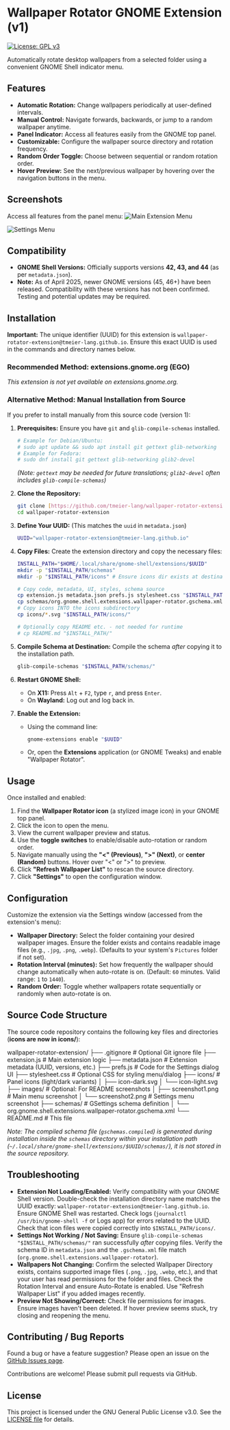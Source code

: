 # Wallpaper Rotator GNOME Extension (v1)

[![License: GPL v3](https://img.shields.io/badge/License-GPLv3-blue.svg)](https://www.gnu.org/licenses/gpl-3.0)

Automatically rotate desktop wallpapers from a selected folder using a convenient GNOME Shell indicator menu.

## Features

* **Automatic Rotation:** Change wallpapers periodically at user-defined intervals.
* **Manual Control:** Navigate forwards, backwards, or jump to a random wallpaper anytime.
* **Panel Indicator:** Access all features easily from the GNOME top panel.
* **Customizable:** Configure the wallpaper source directory and rotation frequency.
* **Random Order Toggle:** Choose between sequential or random rotation order.
* **Hover Preview:** See the next/previous wallpaper by hovering over the navigation buttons in the menu.

## Screenshots

Access all features from the panel menu:
![Main Extension Menu](https://raw.githubusercontent.com/tmeier-lang/wallpaper-rotator-extension/main/images/screenshot1.png)

![Settings Menu](https://raw.githubusercontent.com/tmeier-lang/wallpaper-rotator-extension/main/images/screenshot2.png)


## Compatibility

* **GNOME Shell Versions:** Officially supports versions **42, 43, and 44** (as per `metadata.json`).
* **Note:** As of April 2025, newer GNOME versions (45, 46+) have been released. Compatibility with these versions has not been confirmed. Testing and potential updates may be required.

## Installation

**Important:** The unique identifier (UUID) for this extension is `wallpaper-rotator-extension@tmeier-lang.github.io`. Ensure this exact UUID is used in the commands and directory names below.

### Recommended Method: extensions.gnome.org (EGO)

*This extension is not yet available on extensions.gnome.org.*

### Alternative Method: Manual Installation from Source

If you prefer to install manually from this source code (version 1):

1.  **Prerequisites:** Ensure you have `git` and `glib-compile-schemas` installed.
    ```bash
    # Example for Debian/Ubuntu:
    # sudo apt update && sudo apt install git gettext glib-networking
    # Example for Fedora:
    # sudo dnf install git gettext glib-networking glib2-devel
    ```
    *(Note: `gettext` may be needed for future translations; `glib2-devel` often includes `glib-compile-schemas`)*

2.  **Clone the Repository:**
    ```bash
    git clone [https://github.com/tmeier-lang/wallpaper-rotator-extension.git](https://github.com/tmeier-lang/wallpaper-rotator-extension.git)
    cd wallpaper-rotator-extension
    ```

3.  **Define Your UUID:** (This matches the `uuid` in `metadata.json`)
    ```bash
    UUID="wallpaper-rotator-extension@tmeier-lang.github.io"
    ```

4.  **Copy Files:** Create the extension directory and copy the necessary files:
    ```bash
    INSTALL_PATH="$HOME/.local/share/gnome-shell/extensions/$UUID"
    mkdir -p "$INSTALL_PATH/schemas"
    mkdir -p "$INSTALL_PATH/icons" # Ensure icons dir exists at destination

    # Copy code, metadata, UI, styles, schema source
    cp extension.js metadata.json prefs.js stylesheet.css "$INSTALL_PATH/"
    cp schemas/org.gnome.shell.extensions.wallpaper-rotator.gschema.xml "$INSTALL_PATH/schemas/"
    # Copy icons INTO the icons subdirectory
    cp icons/*.svg "$INSTALL_PATH/icons/"

    # Optionally copy README etc. - not needed for runtime
    # cp README.md "$INSTALL_PATH/"
    ```

5.  **Compile Schema at Destination:** Compile the schema *after* copying it to the installation path.
    ```bash
    glib-compile-schemas "$INSTALL_PATH/schemas/"
    ```

6.  **Restart GNOME Shell:**
    * On **X11:** Press `Alt` + `F2`, type `r`, and press `Enter`.
    * On **Wayland:** Log out and log back in.

7.  **Enable the Extension:**
    * Using the command line:
        ```bash
        gnome-extensions enable "$UUID"
        ```
    * Or, open the **Extensions** application (or GNOME Tweaks) and enable "Wallpaper Rotator".

## Usage

Once installed and enabled:

1.  Find the **Wallpaper Rotator icon** (a stylized image icon) in your GNOME top panel.
2.  Click the icon to open the menu.
3.  View the current wallpaper preview and status.
4.  Use the **toggle switches** to enable/disable auto-rotation or random order.
5.  Navigate manually using the **"<" (Previous)**, **">" (Next)**, or **center (Random)** buttons. Hover over "<" or ">" to preview.
6.  Click **"Refresh Wallpaper List"** to rescan the source directory.
7.  Click **"Settings"** to open the configuration window.

## Configuration

Customize the extension via the Settings window (accessed from the extension's menu):

* **Wallpaper Directory:** Select the folder containing your desired wallpaper images. Ensure the folder exists and contains readable image files (e.g., `.jpg`, `.png`, `.webp`). (Defaults to your system's `Pictures` folder if not set).
* **Rotation Interval (minutes):** Set how frequently the wallpaper should change automatically when auto-rotate is on. (Default: `60` minutes. Valid range: `1` to `1440`).
* **Random Order:** Toggle whether wallpapers rotate sequentially or randomly when auto-rotate is on.

## Source Code Structure

The source code repository contains the following key files and directories (**icons are now in icons/**):

wallpaper-rotator-extension/
├── .gitignore          # Optional Git ignore file
├── extension.js        # Main extension logic
├── metadata.json       # Extension metadata (UUID, versions, etc.)
├── prefs.js            # Code for the Settings dialog UI
├── stylesheet.css      # Optional CSS for styling menu/dialog
├── icons/              # Panel icons (light/dark variants)
│   ├── icon-dark.svg
│   └── icon-light.svg
├── images/             # Optional: For README screenshots
│   ├── screenshot1.png # Main menu screenshot
│   └── screenshot2.png # Settings menu screenshot
├── schemas/            # GSettings schema definition
│   └── org.gnome.shell.extensions.wallpaper-rotator.gschema.xml
└── README.md           # This file

*Note: The compiled schema file (`gschemas.compiled`) is generated during installation inside the `schemas` directory within your installation path (`~/.local/share/gnome-shell/extensions/$UUID/schemas/`), it is not stored in the source repository.*

## Troubleshooting

* **Extension Not Loading/Enabled:** Verify compatibility with your GNOME Shell version. Double-check the installation directory name matches the UUID exactly: `wallpaper-rotator-extension@tmeier-lang.github.io`. Ensure GNOME Shell was restarted. Check logs (`journalctl /usr/bin/gnome-shell -f` or Logs app) for errors related to the UUID. Check that icon files were copied correctly into `$INSTALL_PATH/icons/`.
* **Settings Not Working / Not Saving:** Ensure `glib-compile-schemas "$INSTALL_PATH/schemas/"` ran successfully *after* copying files. Verify the schema ID in `metadata.json` and the `.gschema.xml` file match (`org.gnome.shell.extensions.wallpaper-rotator`).
* **Wallpapers Not Changing:** Confirm the selected Wallpaper Directory exists, contains supported image files (`.png`, `.jpg`, `.webp`, etc.), and that your user has read permissions for the folder and files. Check the Rotation Interval and ensure Auto-Rotate is enabled. Use "Refresh Wallpaper List" if you added images recently.
* **Preview Not Showing/Correct:** Check file permissions for images. Ensure images haven't been deleted. If hover preview seems stuck, try closing and reopening the menu.

## Contributing / Bug Reports

Found a bug or have a feature suggestion? Please open an issue on the [GitHub Issues page](https://github.com/tmeier-lang/wallpaper-rotator-extension/issues).

Contributions are welcome! Please submit pull requests via GitHub.

## License

This project is licensed under the GNU General Public License v3.0. See the [LICENSE file](https://www.gnu.org/licenses/gpl-3.0.en.html) for details.
